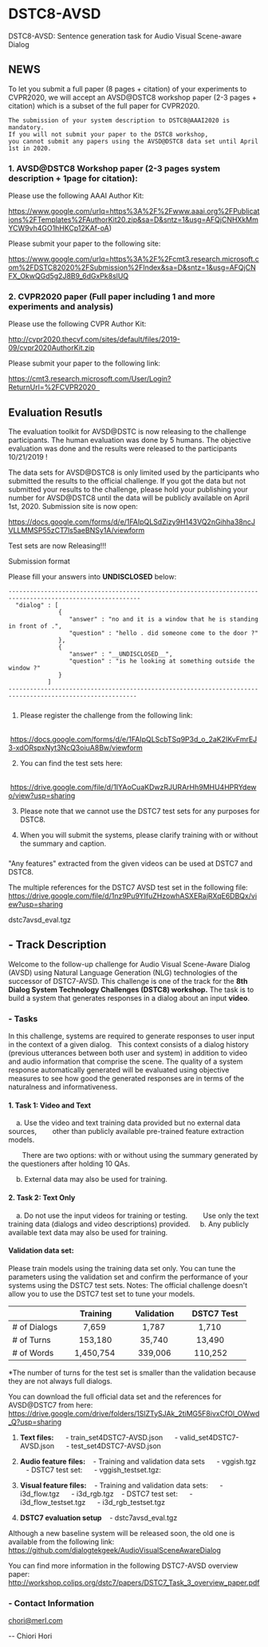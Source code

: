 # DSTC8-AVSD
DSTC8-AVSD: Sentence generation task for Audio Visual Scene-aware Dialog 

## NEWS

To let you submit a full paper (8 pages + citation) of your experiments to CVPR2020, we will accept an AVSD@DSTC8 workshop paper (2-3 pages + citation) which is a subset of the full paper for CVPR2020.

```
The submission of your system description to DSTC8@AAAI2020 is mandatory.
If you will not submit your paper to the DSTC8 workshop, 
you cannot submit any papers using the AVSD@DSTC8 data set until April 1st in 2020. 
```

### 1.  AVSD@DSTC8 Workshop paper (2-3 pages system description + 1page for citation):

Please use the following AAAI Author Kit:                     

https://www.google.com/urlq=https%3A%2F%2Fwww.aaai.org%2FPublications%2FTemplates%2FAuthorKit20.zip&sa=D&sntz=1&usg=AFQjCNHXkMmYCW9vh4GO1hHKCp12KAf-oA)

Please submit your paper to the following site:                     

https://www.google.com/urlq=https%3A%2F%2Fcmt3.research.microsoft.com%2FDSTC82020%2FSubmission%2FIndex&sa=D&sntz=1&usg=AFQjCNFX_OkwQGd5g2J8B9_6dGxPk8slUQ

### 2.  CVPR2020 paper (Full paper including 1 and more experiments and analysis)

Please use the following CVPR Author Kit:                    

http://cvpr2020.thecvf.com/sites/default/files/2019-09/cvpr2020AuthorKit.zip

Please submit your paper to the following link:                    

https://cmt3.research.microsoft.com/User/Login?ReturnUrl=%2FCVPR2020  


## Evaluation Resutls
The evaluation toolkit for AVSD@DSTC is now releasing to the challenge participants.
The human evaluation was done by 5 humans.
The objective evaluation was done and the results were released to the participants 10/21/2019 !

The data sets for AVSD@DSTC8 is only limited used by the participants who submitted the results to the official challenge.
If you got the data but not submitted your results to the challenge,
please hold your publishing your number for AVSD@DSTC8 until the data will be publicly available on April 1st, 2020.
Submission site is now open:

https://docs.google.com/forms/d/e/1FAIpQLSdZizy9H143VQ2nGihha38ncJVLLMMSP55zCT7ls5aeBNSy1A/viewform

Test sets are now Releasing!!! 

Submission format

Please fill your answers into __UNDISCLOSED__ below:

```
-----------------------------------------------------------------------------------------------------------
  "dialog" : [
              {
                 "answer" : "no and it is a window that he is standing in front of .",
                 "question" : "hello . did someone come to the door ?"
              },
              {
                 "answer" : "__UNDISCLOSED__",
                 "question" : "is he looking at something outside the window ?"
              }
           ]
----------------------------------------------------------------------------------------------------------
```

###
1. Please register the challenge from the following link:

   https://docs.google.com/forms/d/e/1FAIpQLScbTSq9P3d_o_2aK2IKvFmrEJ3-xdORspxNyt3NcQ3oiuA8Bw/viewform

2. You can find the test sets here: 

   https://drive.google.com/file/d/1IYAoCuaKDwzRJURArHh9MHU4HPRYdewo/view?usp=sharing

3. Please note that we cannot use the DSTC7 test sets for any purposes for DSTC8.

4. When you will submit the systems, please clarify training with or without the summary and caption.


###

"Any features" extracted from the given videos can be used at DSTC7 and DSTC8.

The multiple references for the DSTC7 AVSD test set in the following file:
https://drive.google.com/file/d/1nz9Pu9YIfuZHzowhASXERajRXqE6DBQx/view?usp=sharing


dstc7avsd_eval.tgz 

## - Track Description
Welcome to the follow-up challenge for Audio Visual Scene-Aware Dialog (AVSD) using Natural Language Generation (NLG) technologies of the successor of DSTC7-AVSD. This challenge is one of the track for the **8th Dialog System Technology Challenges (DSTC8) workshop.**
The task is to build a system that generates responses in a dialog about an input **video**.

### - Tasks

In this challenge, systems are required to generate responses to user input in the context of a given dialog.  
This context consists of a dialog history (previous utterances between both user and system) in addition to video and audio information that comprise the scene. 
The quality of a system response automatically generated will be evaluated using objective measures to see how good the generated responses are in terms of the naturalness and informativeness.

#### 1. Task 1: Video and Text 
    a. Use the video and text training data provided but no external data sources, 
       other than publicly available pre-trained feature extraction models.

       There are two options: with or without using the summary generated by the questioners after holding 10 QAs.

    b. External data may also be used for training.

#### 2. Task 2: Text Only 
    a. Do not use the input videos for training or testing. 
       Use only the text training data (dialogs and video descriptions) provided. 
    b. Any publicly available text data may also be used for training.
    
    
#### Validation data set:

Please train models using the training data set only.
You can tune the parameters using the validation set and confirm the performance of your systems using the DSTC7 test sets.
Notes: The official challenge doesn't allow you to use the DSTC7 test set to tune your models.

|               |    Training    |  Validation   |   DSTC7 Test  |
| ------------- | -------------- | ------------- | ------------- |
| # of Dialogs  |       7,659    |      1,787    |      1,710    |   
| # of Turns    |     153,180    |     35,740    |     13,490    |
| # of Words    |   1,450,754    |    339,006    |    110,252    |

*The number of turns for the test set is smaller than the validation
because they are not always full dialogs.

You can download the full official data set and the references for AVSD@DSTC7 from here:
https://drive.google.com/drive/folders/1SlZTySJAk_2tiMG5F8ivxCfOl_OWwd_Q?usp=sharing

1. **Text files:**
     - train_set4DSTC7-AVSD.json
     - valid_set4DSTC7-AVSD.json
     - test_set4DSTC7-AVSD.json

2. **Audio feature files:**
   - Training and validation data sets
     - vggish.tgz 
   - DSTC7 test set:
     - vggish_testset.tgz: 

3. **Visual feature files:**
   - Training and validation data sets:
     - i3d_flow.tgz 
     - i3d_rgb.tgz
   - DSTC7 test set:
     - i3d_flow_testset.tgz
     - i3d_rgb_testset.tgz

4. **DSTC7 evaluation setup**
   - dstc7avsd_eval.tgz


Although a new baseline system will be released soon, the old one is available from the following link:
https://github.com/dialogtekgeek/AudioVisualSceneAwareDialog

You can find more information in the following DSTC7-AVSD overview paper:
http://workshop.colips.org/dstc7/papers/DSTC7_Task_3_overview_paper.pdf

### - Contact Information
chori@merl.com

-- 
Chiori Hori
